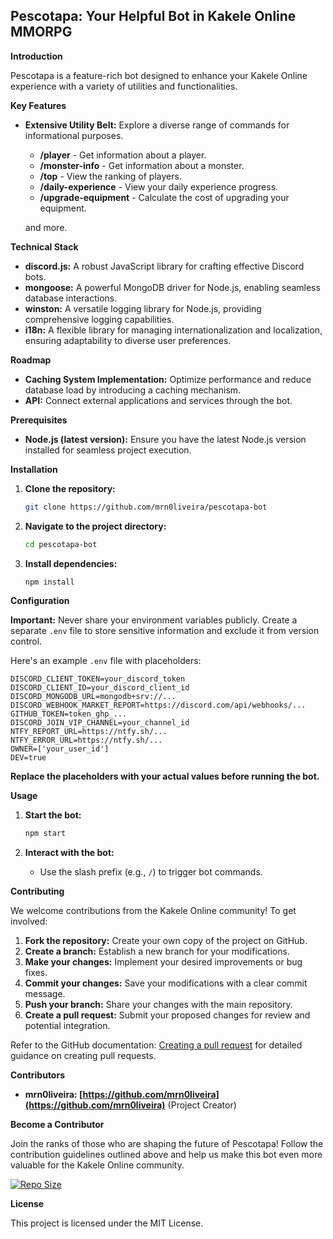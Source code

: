 ## Pescotapa: Your Helpful Bot in Kakele Online MMORPG
**Introduction**

Pescotapa is a feature-rich bot designed to enhance your Kakele Online experience with a variety of utilities and functionalities.

**Key Features**

- **Extensive Utility Belt:** Explore a diverse range of commands for informational purposes.
  - **/player** - Get information about a player.
  - **/monster-info** - Get information about a monster.
  - **/top** - View the ranking of players.
  - **/daily-experience** - View your daily experience progress.
  - **/upgrade-equipment** - Calculate the cost of upgrading your equipment.
  
  and more.

**Technical Stack**

- **discord.js:** A robust JavaScript library for crafting effective Discord bots.
- **mongoose:** A powerful MongoDB driver for Node.js, enabling seamless database interactions.
- **winston:** A versatile logging library for Node.js, providing comprehensive logging capabilities.
- **i18n:** A flexible library for managing internationalization and localization, ensuring adaptability to diverse user preferences.

**Roadmap**

- **Caching System Implementation:** Optimize performance and reduce database load by introducing a caching mechanism.
- **API:** Connect external applications and services through the bot.

**Prerequisites**

- **Node.js (latest version):** Ensure you have the latest Node.js version installed for seamless project execution.

**Installation**

1. **Clone the repository:**

   ```bash
   git clone https://github.com/mrn0liveira/pescotapa-bot
   ```

2. **Navigate to the project directory:**

   ```bash
   cd pescotapa-bot
   ```

3. **Install dependencies:**

   ```bash
   npm install
   ```

**Configuration**

**Important:** Never share your environment variables publicly. Create a separate `.env` file to store sensitive information and exclude it from version control.

Here's an example `.env` file with placeholders:

```
DISCORD_CLIENT_TOKEN=your_discord_token
DISCORD_CLIENT_ID=your_discord_client_id
DISCORD_MONGODB_URL=mongodb+srv://...
DISCORD_WEBHOOK_MARKET_REPORT=https://discord.com/api/webhooks/...
GITHUB_TOKEN=token_ghp_...
DISCORD_JOIN_VIP_CHANNEL=your_channel_id
NTFY_REPORT_URL=https://ntfy.sh/...
NTFY_ERROR_URL=https://ntfy.sh/...
OWNER=['your_user_id']
DEV=true
```

**Replace the placeholders with your actual values before running the bot.**

**Usage**

1. **Start the bot:**

   ```bash
   npm start
   ```

2. **Interact with the bot:**

   - Use the slash prefix (e.g., `/`) to trigger bot commands.

**Contributing**

We welcome contributions from the Kakele Online community! To get involved:

1. **Fork the repository:** Create your own copy of the project on GitHub.
2. **Create a branch:** Establish a new branch for your modifications.
3. **Make your changes:** Implement your desired improvements or bug fixes.
4. **Commit your changes:** Save your modifications with a clear commit message.
5. **Push your branch:** Share your changes with the main repository.
6. **Create a pull request:** Submit your proposed changes for review and potential integration.

Refer to the GitHub documentation: [Creating a pull request](https://help.github.com/en/github/collaborating-with-issues-and-pull-requests/creating-a-pull-request) for detailed guidance on creating pull requests.

**Contributors**

- **mrn0liveira: [https://github.com/mrn0liveira](https://github.com/mrn0liveira)** (Project Creator)

**Become a Contributor**

Join the ranks of those who are shaping the future of Pescotapa! Follow the contribution guidelines outlined above and help us make this bot even more valuable for the Kakele Online community.


[![Repo Size](https://img.shields.io/github/repo-size/mrn0liveira/pescotapa-bot?style=for-the-badge)](https://img.shields.io/github/repo-size/mrn0liveira/pescotapa-bot?style=for-the-badge)

**License**

This project is licensed under the MIT License.